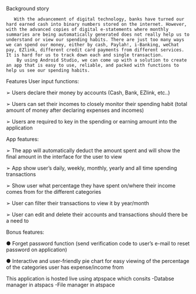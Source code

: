 Background story

       With the advancement of digital technology, banks have turned our hard earned cash into binary numbers stored on the internet. However, with the advanced copies of digital e-statements where monthly summaries are being automatically generated does not really help us to understand or view our spending habits. There are just too many ways we can spend our money, either by cash, Paylah!, i-Banking, weChat pay, EZlink, different credit card payments from different services. It is hard for us to track down each and single transaction.
        By using Android Studio, we can come up with a solution to create an app that is easy to use, reliable, and packed with functions to help us see our spending habits.

Features
User input functions:

➢	Users declare their money by accounts (Cash, Bank, EZlink, etc..)

➢	Users can set their incomes to closely monitor their spending habit (total amount of money after declaring expenses and incomes)

➢	Users are required to key in the spending or earning amount into the application



App features:

➢	The app will automatically deduct the amount spent and will show the final amount in the interface for the user to view

➢	App show user’s daily, weekly, monthly, yearly and all time spending transactions

➢	Show user what percentage they have spent on/where their income comes from for the different categories

➢	User can filter their transactions to view it by year/month

➢	User can edit and delete their accounts and transactions should there be a need to



Bonus features:

●	Forget password function (send verification code to user’s e-mail to reset password on application)

●	Interactive and user-friendly pie chart for easy viewing of the percentage of the categories user has expense/income from



This application is hosted live using atpspace which consits
-Databse manager in atspacs
-File manager in atspace
